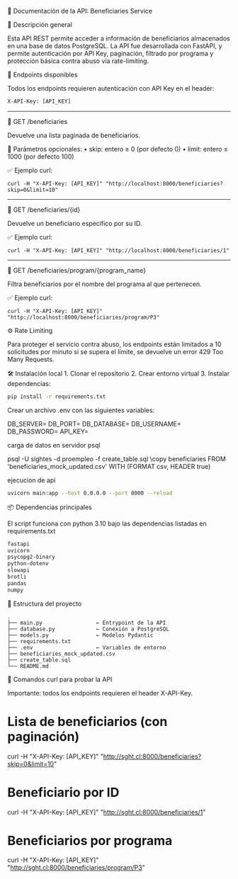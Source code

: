 📘 Documentación de la API: Beneficiaries Service

🔧 Descripción general

Esta API REST permite acceder a información de beneficiarios almacenados en una base de datos PostgreSQL. La API fue desarrollada con FastAPI, y permite autenticación por API Key, paginación, filtrado por programa y protección básica contra abuso vía rate-limiting.

🚀 Endpoints disponibles

Todos los endpoints requieren autenticación con API Key en el header:

```html
X-API-Key: [API_KEY]
```

---

📄 GET /beneficiaries

Devuelve una lista paginada de beneficiarios.

🔸 Parámetros opcionales:
	•	skip: entero ≥ 0 (por defecto 0)
	•	limit: entero ≤ 1000 (por defecto 100)

✅ Ejemplo curl:

 ```curl
 curl -H "X-API-Key: [API_KEY]" "http://localhost:8000/beneficiaries?skip=0&limit=10"
 ```

---

  📄 GET /beneficiaries/{id}

Devuelve un beneficiario específico por su ID.

✅ Ejemplo curl:

```curl
curl -H "X-API-Key: [API_KEY]" "http://localhost:8000/beneficiaries/1"
```
---

📄 GET /beneficiaries/program/{program_name}

Filtra beneficiarios por el nombre del programa al que pertenecen.

✅ Ejemplo curl:
```curl
curl -H "X-API-Key: [API_KEY]" "http://localhost:8000/beneficiaries/program/P3"
```

⚙️ Rate Limiting

Para proteger el servicio contra abuso, los endpoints están limitados a 10 solicitudes por minuto si se supera el límite, se devuelve un error 429 Too Many Requests.


🛠 Instalación local
	1.	Clonar el repositorio
	2.	Crear entorno virtual
	3.	Instalar dependencias:
  
  ```bash
  pip install -r requirements.txt
  ````
  Crear un archivo .env con las siguientes variables:

DB_SERVER=
DB_PORT=
DB_DATABASE=
DB_USERNAME=
DB_PASSWORD=
API_KEY=


carga de datos en servidor psql 

psql -U sightes -d proempleo -f create_table.sql
\copy beneficiaries FROM 'beneficiaries_mock_updated.csv' WITH (FORMAT csv, HEADER true)

ejecucion de api 

```bash
uvicorn main:app --host 0.0.0.0 --port 8000 --reload
```

📦 Dependencias principales

El script funciona con python 3.10 bajo las dependencias listadas en requirements.txt

```html
fastapi
uvicorn
psycopg2-binary
python-dotenv
slowapi
brotli
pandas
numpy
```


📁 Estructura del proyecto
```text
.
├── main.py                 ← Entrypoint de la API
├── database.py             ← Conexión a PostgreSQL
├── models.py               ← Modelos Pydantic
├── requirements.txt
├── .env                    ← Variables de entorno
├── beneficiaries_mock_updated.csv
├── create_table.sql
└── README.md
```

🧪 Comandos curl para probar la API

Importante: todos los endpoints requieren el header X-API-Key.


# Lista de beneficiarios (con paginación)
curl -H "X-API-Key: [API_KEY]" "http://sght.cl:8000/beneficiaries?skip=0&limit=10"

# Beneficiario por ID
curl -H "X-API-Key: [API_KEY]" "http://sght.cl:8000/beneficiaries/1"

# Beneficiarios por programa
curl -H "X-API-Key: [API_KEY]" "http://sght.cl:8000/beneficiaries/program/P3"

